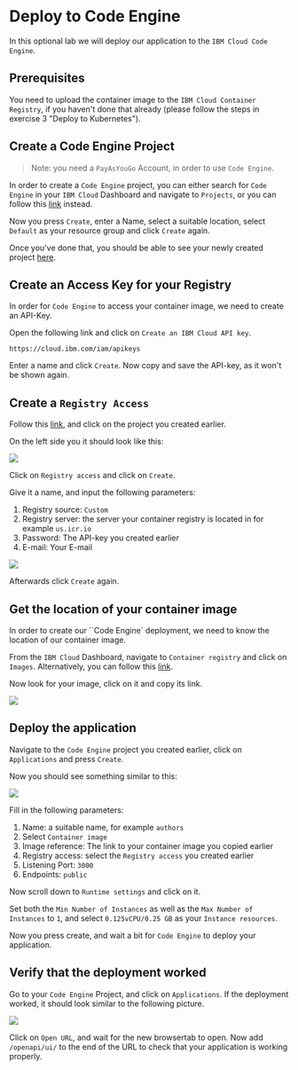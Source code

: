 # Deploy to Code Engine

In this optional lab we will deploy our application to the `IBM Cloud Code Engine`.

## Prerequisites

You need to upload the container image to the `IBM Cloud Container Registry`, if you haven't done that already (please follow the steps in exercise 3 "Deploy to Kubernetes").

## Create a Code Engine Project

> Note: you need a `PayAsYouGo` Account, in order to use `Code Engine`.

In order to create a `Code Engine` project, you can either search for `Code Engine` in your `IBM Cloud` Dashboard and navigate to `Projects`, or you can follow this [link](https://cloud.ibm.com/codeengine/projects) instead.

Now you press `Create`, enter a Name, select a suitable location, select `Default` as your resource group and click `Create` again.

Once you've done that, you should be able to see your newly created project [here](https://cloud.ibm.com/codeengine/projects).

## Create an Access Key for your Registry

In order for `Code Engine` to access your container image, we need to create an API-Key.

Open the following link and click on `Create an IBM Cloud API key`.


```
https://cloud.ibm.com/iam/apikeys
```

Enter a name and click `Create`. Now copy and save the API-key, as it won't be shown again.


## Create a `Registry Access`

Follow this [link](https://cloud.ibm.com/codeengine/projects), and click on the project you created earlier.

On the left side you it should look like this:

![](../images/ce-create-registry-access.png)

Click on `Registry access` and click on `Create`.


Give it a name, and input the following parameters:

1. Registry source: `Custom`
2. Registry server: the server your container registry is located in for example `us.icr.io`
3. Password: The API-key you created earlier
4. E-mail: Your E-mail

![](../images/ce-create-registry-access_02.png)


Afterwards click `Create` again.

## Get the location of your container image

In order to create our ``Code Engine` deployment, we need to know the location of our container image.

From the `IBM Cloud` Dashboard, navigate to `Container registry` and click on `Images`. Alternatively, you can follow this [link](https://cloud.ibm.com/registry/images). 

Now look for your image, click on it and copy its link.

![](../images/ce-get-image-url.png)


## Deploy the application

Navigate to the `Code Engine` project you created earlier, click on `Applications` and press `Create`.

Now you should see something similar to this:

![](../images/ce-create-deployment_01.png)

Fill in the following parameters:

1. Name: a suitable name, for example `authors`
2. Select `Container image`
3. Image reference: The link to your container image you copied earlier
4. Registry access: select the `Registry access` you created earlier
5. Listening Port: `3000`
6. Endpoints: `public`

Now scroll down to `Runtime settings` and click on it.

Set both the `Min Number of Instances` as well as the `Max Number of Instances` to `1`, and select `0.125vCPU/0.25 GB` as your `Instance resources`.

Now you press create, and wait a bit for `Code Engine` to deploy your application.

## Verify that the deployment worked

Go to your `Code Engine` Project, and click on `Applications`. If the deployment worked, it should look similar to the following picture.

![](../images/ce-verify-deployment_01.png)

Click on `Open URL`, and wait for the new browsertab to open. Now add `/openapi/ui/` to the end of the URL to check that your application is working properly.


